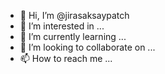 - 👋 Hi, I’m @jirasaksaypatch
- 👀 I’m interested in ...
- 🌱 I’m currently learning ...
- 💞️ I’m looking to collaborate on ...
- 📫 How to reach me ...

<!---
jirasaksaypatch/jirasaksaypatch is a ✨ special ✨ repository because its `README.md` (this file) appears on your GitHub profile.
You can click the Preview link to take a look at your changes.
--->
